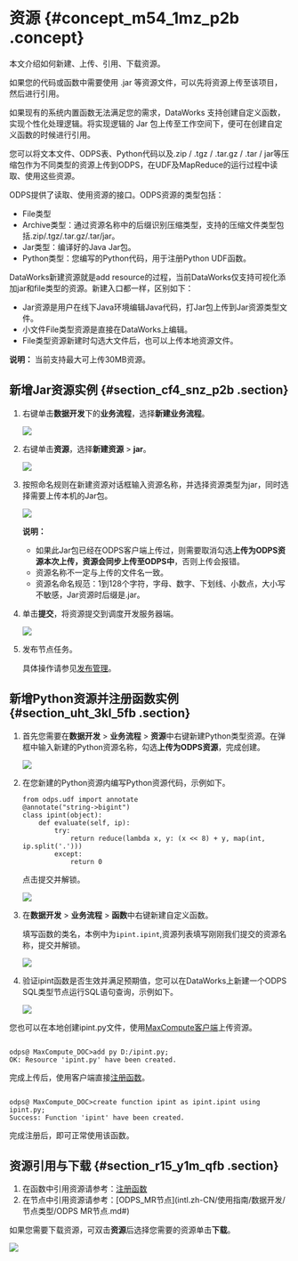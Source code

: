 # 资源 {#concept_m54_1mz_p2b .concept}

本文介绍如何新建、上传、引用、下载资源。

如果您的代码或函数中需要使用 .jar 等资源文件，可以先将资源上传至该项目，然后进行引用。

如果现有的系统内置函数无法满足您的需求，DataWorks 支持创建自定义函数，实现个性化处理逻辑。将实现逻辑的 Jar 包上传至工作空间下，便可在创建自定义函数的时候进行引用。

您可以将文本文件、ODPS表、Python代码以及.zip / .tgz / .tar.gz / .tar / jar等压缩包作为不同类型的资源上传到ODPS，在UDF及MapReduce的运行过程中读取、使用这些资源。

ODPS提供了读取、使用资源的接口。ODPS资源的类型包括：

-   File类型
-   Archive类型：通过资源名称中的后缀识别压缩类型，支持的压缩文件类型包括.zip/.tgz/.tar.gz/.tar/jar。
-   Jar类型：编译好的Java Jar包。
-   Python类型：您编写的Python代码，用于注册Python UDF函数。

DataWorks新建资源就是add resource的过程，当前DataWorks仅支持可视化添加jar和file类型的资源。新建入口都一样，区别如下：

-   Jar资源是用户在线下Java环境编辑Java代码，打Jar包上传到Jar资源类型文件。
-   小文件File类型资源是直接在DataWorks上编辑。
-   File类型资源新建时勾选大文件后，也可以上传本地资源文件。

**说明：** 当前支持最大可上传30MB资源。

## 新增Jar资源实例 {#section_cf4_snz_p2b .section}

1.  右键单击**数据开发**下的**业务流程**，选择**新建业务流程**。

    ![](http://static-aliyun-doc.oss-cn-hangzhou.aliyuncs.com/assets/img/16292/15436376197651_zh-CN.png)

2.  右键单击**资源**，选择**新建资源** \> **jar**。

    ![](http://static-aliyun-doc.oss-cn-hangzhou.aliyuncs.com/assets/img/16306/154363761910247_zh-CN.png)

3.  按照命名规则在新建资源对话框输入资源名称，并选择资源类型为jar，同时选择需要上传本机的Jar包。

    ![](http://static-aliyun-doc.oss-cn-hangzhou.aliyuncs.com/assets/img/16294/15436376197721_zh-CN.png)

    **说明：** 

    -   如果此Jar包已经在ODPS客户端上传过，则需要取消勾选**上传为ODPS资源本次上传，资源会同步上传至ODPS中**，否则上传会报错。
    -   资源名称不一定与上传的文件名一致。
    -   资源名命名规范：1到128个字符，字母、数字、下划线、小数点，大小写不敏感，Jar资源时后缀是.jar。
4.  单击**提交**，将资源提交到调度开发服务器端。

    ![](http://static-aliyun-doc.oss-cn-hangzhou.aliyuncs.com/assets/img/16294/15436376197722_zh-CN.png)

5.  发布节点任务。

    具体操作请参见[发布管理](intl.zh-CN/使用指南/数据开发/界面功能/发布管理.md#)。


## 新增Python资源并注册函数实例 {#section_uht_3kl_5fb .section}

1.  首先您需要在**数据开发** \> **业务流程** \> **资源**中右键新建Python类型资源。在弹框中输入新建的Python资源名称，勾选**上传为ODPS资源**，完成创建。

    ![](http://static-aliyun-doc.oss-cn-hangzhou.aliyuncs.com/assets/img/16306/154363761933536_zh-CN.png)

2.  在您新建的Python资源内编写Python资源代码，示例如下。

    ```
    from odps.udf import annotate
    @annotate("string->bigint")
    class ipint(object):
    	def evaluate(self, ip):
    		try:
    			return reduce(lambda x, y: (x << 8) + y, map(int, ip.split('.')))
    		except:
    			return 0
    ```

    点击提交并解锁。

    ![](http://static-aliyun-doc.oss-cn-hangzhou.aliyuncs.com/assets/img/16306/154363761933537_zh-CN.png)

3.  在**数据开发** \> **业务流程** \> **函数**中右键新建自定义函数。

    填写函数的类名，本例中为`ipint.ipint`,资源列表填写刚刚我们提交的资源名称，提交并解锁。

    ![](http://static-aliyun-doc.oss-cn-hangzhou.aliyuncs.com/assets/img/16306/154363761933538_zh-CN.png)

4.  验证ipint函数是否生效并满足预期值，您可以在DataWorks上新建一个ODPS SQL类型节点运行SQL语句查询，示例如下。

    ![](http://static-aliyun-doc.oss-cn-hangzhou.aliyuncs.com/assets/img/16306/154363761933539_zh-CN.png)


您也可以在本地创建ipint.py文件，使用[MaxCompute客户端](../../../../intl.zh-CN/工具及下载/客户端.md#)上传资源。

```

odps@ MaxCompute_DOC>add py D:/ipint.py;
OK: Resource 'ipint.py' have been created.

```

完成上传后，使用客户端直接[注册函数](../../../../intl.zh-CN/用户指南/常用命令/函数操作.md#)。

```

odps@ MaxCompute_DOC>create function ipint as ipint.ipint using ipint.py;
Success: Function 'ipint' have been created.

```

完成注册后，即可正常使用该函数。

## 资源引用与下载 {#section_r15_y1m_qfb .section}

1.  在函数中引用资源请参考：[注册函数](intl.zh-CN/使用指南/数据开发/业务流程/注册函数.md#)
2.  在节点中引用资源请参考：[ODPS\_MR节点](intl.zh-CN/使用指南/数据开发/节点类型/ODPS MR节点.md#)

如果您需要下载资源，可双击**资源**后选择您需要的资源单击**下载**。

![](http://static-aliyun-doc.oss-cn-hangzhou.aliyuncs.com/assets/img/16306/154363761921241_zh-CN.png)

